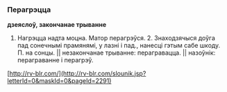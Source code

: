 ### Перагрэцца
**дзеяслоў, закончанае трыванне**

1. Нагрэцца надта моцна. Матор перагрэўся. 2. Знаходзячыся доўга пад сонечнымі прамянямі, у лазні і пад., нанесці гэтым сабе шкоду. П. на сонцы. || незакончанае трыванне: перагравацца. || назоўнік: пераграванне і перагрэў.

<a rel="author">[http://rv-blr.com/](http://rv-blr.com/slounik.jsp?letterId=0&maskId=0&pageId=2291)</a>
